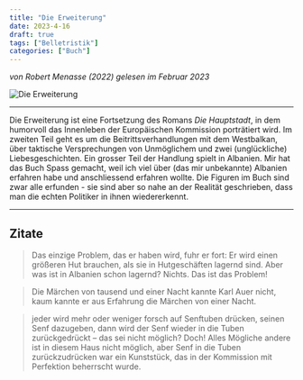 ```yaml
---
title: "Die Erweiterung"
date: 2023-4-16
draft: true
tags: ["Belletristik"]
categories: ["Buch"]
---
```


*von Robert Menasse (2022)
gelesen im Februar 2023*

![Die Erweiterung](https://readwise-assets.s3.amazonaws.com/media/uploaded_book_covers/profile_417586/014ddee3-3bc8-4e38-9a4f-5556ed6e7476.png)

---
Die Erweiterung ist eine Fortsetzung des Romans *Die Hauptstadt*, in dem humorvoll das Innenleben der Europäischen Kommission porträtiert wird.
Im zweiten Teil geht es um die Beitrittsverhandlungen mit dem Westbalkan, über taktische Versprechungen von Unmöglichem und zwei (unglückliche) Liebesgeschichten. Ein grosser Teil der Handlung spielt in Albanien. Mir hat das Buch Spass gemacht, weil ich viel über (das mir unbekannte) Albanien erfahren habe und anschliessend erfahren wollte. Die Figuren im Buch sind zwar alle erfunden - sie sind aber so nahe an der Realität geschrieben, dass man die echten Politiker in ihnen wiedererkennt.

---

## Zitate
>Das einzige Problem, das er haben wird, fuhr er fort: Er wird einen größeren Hut brauchen, als sie in Hutgeschäften lagernd sind. Aber was ist in Albanien schon lagernd? Nichts. Das ist das Problem!

>Die Märchen von tausend und einer Nacht kannte Karl Auer nicht, kaum kannte er aus
  Erfahrung die Märchen von einer Nacht.

>jeder wird mehr oder weniger forsch auf Senftuben drücken, seinen Senf dazugeben, dann wird der Senf wieder in die Tuben zurückgedrückt – das sei nicht möglich? Doch! Alles Mögliche andere ist in diesem Haus nicht möglich, aber Senf in die Tuben zurückzudrücken war ein Kunststück, das in der Kommission mit Perfektion beherrscht wurde.

